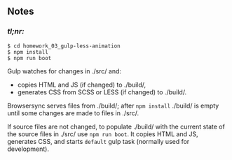 ## Notes
### *tl;nr:*
```
$ cd homework_03_gulp-less-animation
$ npm install
$ npm run boot
```

Gulp watches for changes in ./src/ and:
 - copies HTML and JS (if changed) to ./build/,
 - generates CSS from SCSS or LESS (if changed) to ./build/.
 
Browsersync serves files from ./build/; after `npm install` ./build/ is empty until some changes are made to files in ./src/.

If source files are not changed, to populate ./build/ with the current state of the source files in ./src/ use `npm run boot`. It copies HTML and JS, generates CSS, and starts `default` gulp task (normally used for development).
